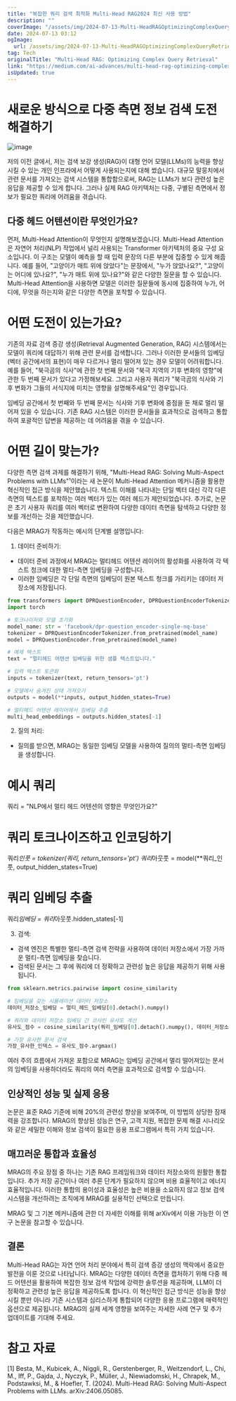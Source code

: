 ```yaml
---
title: "복잡한 쿼리 검색 최적화 Multi-Head RAG2024 최신 사용 방법"
description: ""
coverImage: "/assets/img/2024-07-13-Multi-HeadRAGOptimizingComplexQueryRetrieval_0.png"
date: 2024-07-13 03:12
ogImage:
  url: /assets/img/2024-07-13-Multi-HeadRAGOptimizingComplexQueryRetrieval_0.png
tag: Tech
originalTitle: "Multi-Head RAG: Optimizing Complex Query Retrieval"
link: "https://medium.com/ai-advances/multi-head-rag-optimizing-complex-query-retrieval-68fdf173a1e1"
isUpdated: true
---
```


# 새로운 방식으로 다중 측면 정보 검색 도전 해결하기

![image](/assets/img/2024-07-13-Multi-HeadRAGOptimizingComplexQueryRetrieval_0.png)

저의 이전 글에서, 저는 검색 보강 생성(RAG)이 대형 언어 모델(LLMs)의 능력을 향상시킬 수 있는 개인 인프라에서 어떻게 사용되는지에 대해 썼습니다. 대규모 말뭉치에서 관련 문서를 가져오는 검색 시스템을 통합함으로써, RAG는 LLMs가 보다 관련성 높은 응답을 제공할 수 있게 합니다. 그러나 실제 RAG 아키텍처는 다중, 구별된 측면에서 정보가 필요한 쿼리에 어려움을 겪습니다.

## 다중 헤드 어텐션이란 무엇인가요?

<div class="content-ad"></div>

먼저, Multi-Head Attention이 무엇인지 설명해보겠습니다. Multi-Head Attention은 자연어 처리(NLP) 작업에서 널리 사용되는 Transformer 아키텍처의 중요 구성 요소입니다. 이 구조는 모델이 예측을 할 때 입력 문장의 다른 부분에 집중할 수 있게 해줍니다. 예를 들어, "고양이가 매트 위에 앉았다"는 문장에서, "누가 앉았나요?", "고양이는 어디에 있나요?", "누가 매트 위에 있나요?"와 같은 다양한 질문을 할 수 있습니다. Multi-Head Attention을 사용하면 모델은 이러한 질문들에 동시에 집중하여 누가, 어디에, 무엇을 하는지와 같은 다양한 측면을 포착할 수 있습니다.

# 어떤 도전이 있는가요?

기존의 자료 검색 증강 생성(Retrieval Augmented Generation, RAG) 시스템에서는 모델이 쿼리에 대답하기 위해 관련 문서를 검색합니다. 그러나 이러한 문서들의 임베딩(벡터 공간에서의 표현)이 매우 다르거나 멀리 떨어져 있는 경우 모델이 어려워합니다. 예를 들어, "북극곰의 식사"에 관한 첫 번째 문서와 "북극 지역의 기후 변화의 영향"에 관한 두 번째 문서가 있다고 가정해보세요. 그리고 사용자 쿼리가 "북극곰의 식사와 기후 변화가 그들의 서식지에 미치는 영향을 설명해주세요"인 경우입니다.

임베딩 공간에서 첫 번째와 두 번째 문서는 식사와 기후 변화에 중점을 둔 채로 멀리 떨어져 있을 수 있습니다. 기존 RAG 시스템은 이러한 문서들을 효과적으로 검색하고 통합하여 포괄적인 답변을 제공하는 데 어려움을 겪을 수 있습니다.

<div class="content-ad"></div>

# 어떤 길이 맞는가?

다양한 측면 검색 과제를 해결하기 위해, "Multi-Head RAG: Solving Multi-Aspect Problems with LLMs"¹이라는 새 논문이 Multi-Head Attention 메커니즘을 활용한 혁신적인 접근 방식을 제안했습니다. 텍스트 이해를 나타내는 단일 벡터 대신 각각 다른 측면의 텍스트를 포착하는 여러 벡터가 있는 여러 헤드가 제안되었습니다. 추가로, 논문은 초기 사용자 쿼리를 여러 벡터로 변환하여 다양한 데이터 측면을 탐색하고 다양한 정보를 개선하는 것을 제안했습니다.

다음은 MRAG가 작동하는 예시의 단계별 설명입니다:

1. 데이터 준비하기:

<div class="content-ad"></div>

- 데이터 준비 과정에서 MRAG는 멀티헤드 어텐션 레이어의 활성화를 사용하여 각 텍스트 청크에 대한 멀티-측면 임베딩을 구성합니다.
- 이러한 임베딩은 각 단일 측면의 임베딩이 원본 텍스트 청크를 가리키는 데이터 저장소에 저장됩니다.

```python
from transformers import DPRQuestionEncoder, DPRQuestionEncoderTokenizer
import torch

# 토크나이저와 모델 초기화
model_name: str = 'facebook/dpr-question_encoder-single-nq-base'
tokenizer = DPRQuestionEncoderTokenizer.from_pretrained(model_name)
model = DPRQuestionEncoder.from_pretrained(model_name)

# 예제 텍스트
text = "멀티헤드 어텐션 임베딩을 위한 샘플 텍스트입니다."

# 입력 텍스트 토큰화
inputs = tokenizer(text, return_tensors='pt')

# 모델에서 숨겨진 상태 가져오기
outputs = model(**inputs, output_hidden_states=True)

# 멀티헤드 어텐션 레이어에서 임베딩 추출
multi_head_embeddings = outputs.hidden_states[-1]
```

2. 질의 처리:

- 질의를 받으면, MRAG는 동일한 임베딩 모델을 사용하여 질의의 멀티-측면 임베딩을 생성합니다.

<div class="content-ad"></div>

# 예시 쿼리

쿼리 = "NLP에서 멀티 헤드 어텐션의 영향은 무엇인가요?"

# 쿼리 토크나이즈하고 인코딩하기

쿼리*인풋 = tokenizer(쿼리, return_tensors='pt')
쿼리*아웃풋 = model(\*\*쿼리\_인풋, output_hidden_states=True)

# 쿼리 임베딩 추출

쿼리*임베딩 = 쿼리*아웃풋.hidden_states[-1]

3. 검색:

- 검색 엔진은 특별한 멀티-측면 검색 전략을 사용하여 데이터 저장소에서 가장 가까운 멀티-측면 임베딩을 찾습니다.
- 검색된 문서는 그 후에 쿼리에 더 정확하고 관련성 높은 응답을 제공하기 위해 사용됩니다.

```python
from sklearn.metrics.pairwise import cosine_similarity

# 임베딩을 갖는 시뮬레이션 데이터 저장소
데이터_저장소_임베딩 = 멀티_헤드_임베딩[0].detach().numpy()

# 쿼리와 데이터 저장소 임베딩 간 코사인 유사도 계산
유사도_점수 = cosine_similarity(쿼리_임베딩[0].detach().numpy(), 데이터_저장소_임베딩)

# 가장 유사한 문서 검색
가장_유사한_인덱스 = 유사도_점수.argmax()
```

<div class="content-ad"></div>

여러 주의 흐름에서 가져온 포함으로 MRAG는 임베딩 공간에서 멀리 떨어져있는 문서의 임베딩을 사용하더라도 쿼리의 여러 측면을 효과적으로 검색할 수 있습니다.

## 인상적인 성능 및 실제 응용

논문은 표준 RAG 기준에 비해 20%의 관련성 향상을 보여주며, 이 방법의 상당한 잠재력을 강조합니다. MRAG의 향상된 성능은 연구, 고객 지원, 복잡한 문제 해결 시나리오와 같은 세밀한 이해와 정보 검색이 필요한 응용 프로그램에서 특히 가치 있습니다.

## 매끄러운 통합과 효율성

<div class="content-ad"></div>

MRAG의 주요 장점 중 하나는 기존 RAG 프레임워크와 데이터 저장소와의 원활한 통합입니다. 추가 저장 공간이나 여러 추론 단계가 필요하지 않으며 비용 효율적이고 에너지 효율적입니다. 이러한 통합의 용이성과 효율성은 높은 비용을 소요하지 않고 정보 검색 시스템을 개선하려는 조직에게 MRAG를 실용적인 선택으로 만듭니다.

MRAG 및 그 기본 메커니즘에 관한 더 자세한 이해를 위해 arXiv에서 이용 가능한 이 연구 논문을 참고할 수 있습니다.

## 결론

Multi-Head RAG는 자연 언어 처리 분야에서 특히 검색 증강 생성의 맥락에서 중요한 발전을 이룬 것으로 나타납니다. MRAG는 다양한 데이터 측면을 캡처하기 위해 다중 헤드 어텐션을 활용하여 복잡한 정보 검색 작업에 강력한 솔루션을 제공하며, LLM이 더 정확하고 관련성 높은 응답을 제공하도록 합니다. 이 혁신적인 접근 방식은 성능을 향상시킬 뿐만 아니라 기존 시스템과 심리스하게 통합되어 다양한 응용 프로그램에 매력적인 옵션으로 제공됩니다. MRAG의 실제 세계 영향을 보여주는 자세한 사례 연구 및 추가 업데이트를 기대해 주세요.

<div class="content-ad"></div>

# 참고 자료

[1] Besta, M., Kubicek, A., Niggli, R., Gerstenberger, R., Weitzendorf, L., Chi, M., Iff, P., Gajda, J., Nyczyk, P., Müller, J., Niewiadomski, H., Chrapek, M., Podstawksi, M., & Hoefler, T. (2024). Multi-Head RAG: Solving Multi-Aspect Problems with LLMs. arXiv:2406.05085.
